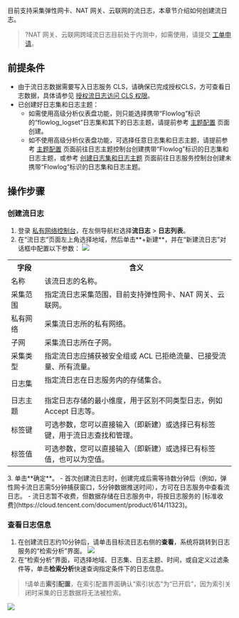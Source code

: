 目前支持采集弹性网卡、NAT 网关、云联网的流日志，本章节介绍如何创建流日志。
>?NAT 网关、云联网跨域流日志目前处于内测中，如需使用，请提交 [工单申请](https://console.cloud.tencent.com/workorder/category)。

## 前提条件
+ 由于流日志数据需要写入日志服务 CLS，请确保已完成授权CLS，方可查看日志数据，具体请参见 [授权流日志访问 CLS 权限](https://cloud.tencent.com/document/product/682/63357)。
+ 已创建好日志集和日志主题：
  + 如需使用高级分析仪表盘功能，则只能选择携带“Flowlog”标识的“flowlog_logset”日志集和其下的日志主题，请提前参考 [主题配置](https://cloud.tencent.com/document/product/682/65137) 页面创建。
  + 如不使用高级分析仪表盘功能，可选择任意日志集和日志主题，请提前参考 [主题配置](https://cloud.tencent.com/document/product/682/65137)  页面前往日志主题控制台创建携带“Flowlog”标识的日志集和日志主题，或参考 [创建日志集和日志主题](https://cloud.tencent.com/document/product/682/18967) 页面前往日志服务控制台创建未携带“Flowlog”标识的日志集和日志主题。


## 操作步骤

### 创建流日志
1. 登录 [私有网络控制台](https://console.cloud.tencent.com/vpc/vpc?rid=1)，在左侧导航栏选择**流日志** > **日志列表**。
2. 在“流日志”页面左上角选择地域，然后单击**+新建**，并在“新建流日志”对话框中配置以下参数：
![](https://main.qcloudimg.com/raw/7357cc77440d826478bd35716283eddb.png)
<table>
<tr>
<th width="15%">字段</th>
<th width="85%">含义</th>
</tr>
<tr>
<td>名称</td>
<td>该流日志的名称。</td>
</tr>
<tr>
<td>采集范围</td>
<td>指定流日志采集范围，目前支持弹性网卡、NAT 网关、云联网。</td>
</tr>
<tr>
<td>私有网络</td>
<td>采集流日志所的私有网络。</td>
</tr>
<tr>
<td>子网</td>
<td>采集流日志所在子网。</td>
</tr>
<tr>
<td>采集类型</td>
<td>指定流日志应捕获被安全组或 ACL 已拒绝流量、已接受流量、所有流量。</td>
</tr>
<tr>
<td>日志集</td>
<td>指定流日志在日志服务内的存储集合。<p>
</td>
</tr>
<tr>
<td>日志主题</td>
<td>指定日志存储的最小维度，用于区别不同类型日志，例如 Accept 日志等。 </td>
</tr>
<tr>
<td>标签键</td>
<td>可选参数，您可以直接输入（即新建）或选择已有标签键，用于流日志查找和管理。</td>
</tr>
<tr>
<td>标签值</td>
<td>可选参数，您可以直接输入（即新建）或选择已有标签值，也可以为空值。</td>
</tr>
</table>
3. 单击**确定**。
<dx-alert infotype="notice" title="">
 - 首次创建流日志时，创建完成后需等待数分钟后（例如，弹性网卡流日志需5分钟捕获窗口，5分钟数据推送时间），方可在日志服务中查看流日志。
 - 流日志暂不收费，但数据存储在日志服务中，将按日志服务的 [标准收费](https://cloud.tencent.com/document/product/614/11323)。
</dx-alert>

### 查看日志信息
1. 在创建流日志约10分钟后，请单击目标流日志右侧的**查看**，系统将跳转到日志服务的“检索分析”界面。
    ![](https://qcloudimg.tencent-cloud.cn/raw/2ecd34c2d2510b73f245747d810a4c21.png)
2. 在“检索分析”界面，可选择地域、日志集、日志主题、时间，或自定义过滤条件等，单击**检索分析**快速查询指定条件下的日志信息。
>!请单击**索引配置**，在索引配置界面确认“索引状态”为“已开启”，因为索引关闭时采集的日志数据将无法被检索。
>
 ![](https://qcloudimg.tencent-cloud.cn/raw/96b0e78c070578df7666216892ad2a4c.png)
